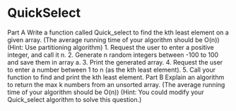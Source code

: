 # QuickSelect

Part A
 Write a function called Quick_select to find the kth least element on a given array. 
 (The average running time of your algorithm should be O(n)) (Hint: Use partitioning algorithm)
 	1. Request the user to enter a positive integer, and call it n.
 	2. Generate n random integers between -100 to 100 and save them in array a.
 	3. Print the generated array.
 	4. Request the user to enter a number between 1 to n (as the kth least element).
 	5. Call your function to find and print the kth least element.
 Part B
 Explain an algorithm to return the max k numbers from an unsorted array. 
 (The average running time of your algorithm should be O(n)) (Hint: You could modify your Quick_select algorithm to solve this question.)
 
